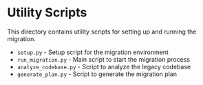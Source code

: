 # Utility Scripts

This directory contains utility scripts for setting up and running the migration.

- `setup.py` - Setup script for the migration environment
- `run_migration.py` - Main script to start the migration process
- `analyze_codebase.py` - Script to analyze the legacy codebase
- `generate_plan.py` - Script to generate the migration plan